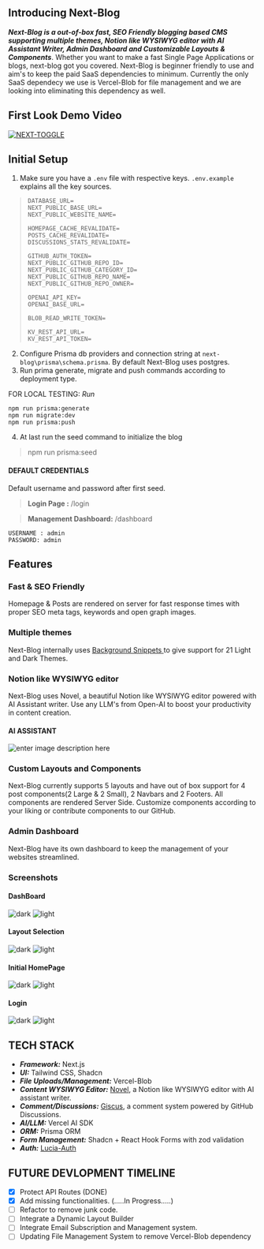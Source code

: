 ## Introducing Next-Blog

***Next-Blog is a out-of-box fast, SEO Friendly blogging based CMS supporting multiple themes, Notion like WYSIWYG editor with AI Assistant Writer, Admin Dashboard and Customizable Layouts & Components***. Whether you want to make a fast Single Page Applications or blogs, next-blog got you covered. Next-Blog is beginner friendly to use and aim's to keep the paid SaaS dependencies to minimum. Currently the only SaaS dependecy we use is Vercel-Blob for file management and we are looking into eliminating this dependency as well.
## First Look Demo Video
[![NEXT-TOGGLE](https://img.youtube.com/vi/XFdW18MOubU/0.jpg)](https://www.youtube.com/watch?v=XFdW18MOubU)

## Initial Setup

 1. Make sure you have a `.env` file with respective keys. `.env.example` explains all the key sources.

>     DATABASE_URL=
>     NEXT_PUBLIC_BASE_URL=
>     NEXT_PUBLIC_WEBSITE_NAME=
>     
>     HOMEPAGE_CACHE_REVALIDATE=
>     POSTS_CACHE_REVALIDATE=
>     DISCUSSIONS_STATS_REVALIDATE=
>     
>     GITHUB_AUTH_TOKEN=
>     NEXT_PUBLIC_GITHUB_REPO_ID=
>     NEXT_PUBLIC_GITHUB_CATEGORY_ID=
>     NEXT_PUBLIC_GITHUB_REPO_NAME=
>     NEXT_PUBLIC_GITHUB_REPO_OWNER=
>     
>     OPENAI_API_KEY=
>     OPENAI_BASE_URL=
>     
>     BLOB_READ_WRITE_TOKEN=
>     
>     KV_REST_API_URL=
>     KV_REST_API_TOKEN=

2. Configure Prisma db providers and connection string at `next-blog\prisma\schema.prisma`. By default Next-Blog uses postgres.
3. Run prima generate, migrate and push commands according to deployment type.

FOR LOCAL TESTING:
*Run*

    npm run prisma:generate
    npm run migrate:dev
    npm run prisma:push

4. At last run the seed command to initialize the blog

> npm run prisma:seed

#### DEFAULT CREDENTIALS
Default username and password after first seed.

> **Login Page :** /login


> **Management Dashboard:** /dashboard

    USERNAME : admin
    PASSWORD: admin


## Features 

### Fast & SEO Friendly

Homepage & Posts are rendered on server for fast response times with proper SEO meta tags, keywords and open graph images.

### Multiple themes

Next-Blog internally uses [Background Snippets ](https://github.com/ibelick/background-snippets)to give support for 21 Light and Dark Themes.

### Notion like WYSIWYG editor

Next-Blog uses Novel, a beautiful Notion like WYSIWYG editor powered with AI Assistant writer. Use any LLM's from Open-AI to boost your productivity in content creation.
#### AI ASSISTANT
![enter image description here](https://i.ibb.co/CbvQNFM/AI.png)

### Custom Layouts and Components

Next-Blog currently supports 5 layouts and have out of box support for 4 post components(2 Large & 2 Small), 2 Navbars and 2 Footers. All components are rendered Server Side. Customize components according to your liking or contribute components to our GitHub.

### Admin Dashboard

Next-Blog have its own dashboard to keep the management of your websites streamlined.
### Screenshots

#### DashBoard
![dark](https://i.ibb.co/J2V7D0N/dark.png)
![light](https://i.ibb.co/JmkMxtD/light.png)

#### Layout Selection
![dark](https://i.ibb.co/X230KR0/dark.png)
![light](https://i.ibb.co/WBJGXVD/light.png)

#### Initial HomePage
![dark](https://i.ibb.co/3h42Fhd/dark.png)
![light](https://i.ibb.co/rcgSG3M/light.png)

#### Login
![dark](https://i.ibb.co/H45VJnn/dark.png)
![light](https://i.ibb.co/HKJJhkt/light.png)



## TECH STACK

- ***Framework:*** Next.js
- ***UI:*** Tailwind CSS, Shadcn
- ***File Uploads/Management:*** Vercel-Blob
- ***Content WYSIWYG Editor:*** [Novel](https://github.com/steven-tey/novel), a Notion like WYSIWYG editor with AI assistant writer.
- ***Comment/Discussions:*** [Giscus](https://github.com/giscus/giscus), a comment system powered by GitHub Discussions.
- ***AI/LLM:***  Vercel AI SDK
- ***ORM:***  Prisma ORM
- ***Form Management:*** Shadcn + React Hook Forms with zod validation
- ***Auth:*** [Lucia-Auth](https://github.com/lucia-auth/lucia)


## FUTURE DEVLOPMENT TIMELINE

 - [x] Protect API Routes (DONE)
 - [x] Add missing functionalities. (.....In Progress.....)
 - [ ] Refactor to remove junk code.
 - [ ] Integrate a Dynamic Layout Builder
 - [ ] Integrate Email Subscription and Management system.
 - [ ] Updating File Management System to remove Vercel-Blob dependency
